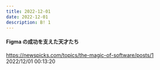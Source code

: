 ```yaml
---
title: 2022-12-01
date: 2022-12-01
description: B! 1
---
```


#### Figma の成功を支えた天才たち
https://newspicks.com/topics/the-magic-of-software/posts/1<br>
2022/12/01 00:13:20<br>


